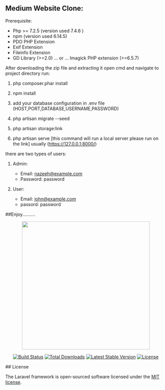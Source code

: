 

## Medium Website Clone:
Prerequisite:
- Php >= 7.2.5 (version used 7.4.6 )
- npm (version used 6.14.5)
- PDO PHP Extension
- Exif Extension
- Fileinfo Extension
- GD Library (>=2.0) … or … Imagick PHP extension (>=6.5.7)

After downloading the zip file and extracting it open cmd and navigate to project directory run:
    
    
  1. php composer.phar install
    
  2. npm install
    
  3. add your database configuration in .env file (HOST,PORT,DATABASE,USERNAME,PASSWORD)
        
  4. php artisan migrate --seed
    
  5. php artisan storage:link
    
  6. php artisan serve [this command will run a local server please run on the link] usually (https://127.0.0.1:8000/)                                        
    
    
there are two types of users:
1. Admin: 
    * Email: nazeeh@example.com
    * Password: password
    
2. User:  
    * Email: john@example.com
    * passord: password
        
##Enjoy..........
    

<p align="center"><img src="https://res.cloudinary.com/dtfbvvkyp/image/upload/v1566331377/laravel-logolockup-cmyk-red.svg" width="400"></p>

<p align="center">
<a href="https://travis-ci.org/laravel/framework"><img src="https://travis-ci.org/laravel/framework.svg" alt="Build Status"></a>
<a href="https://packagist.org/packages/laravel/framework"><img src="https://poser.pugx.org/laravel/framework/d/total.svg" alt="Total Downloads"></a>
<a href="https://packagist.org/packages/laravel/framework"><img src="https://poser.pugx.org/laravel/framework/v/stable.svg" alt="Latest Stable Version"></a>
<a href="https://packagist.org/packages/laravel/framework"><img src="https://poser.pugx.org/laravel/framework/license.svg" alt="License"></a>
</p>
## License

The Laravel framework is open-sourced software licensed under the [MIT license](https://opensource.org/licenses/MIT).
